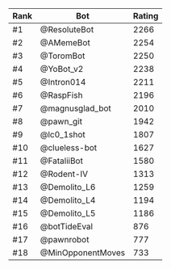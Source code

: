 Rank|Bot|Rating
---|---|---
#1|@ResoluteBot|2266
#2|@AMemeBot|2254
#3|@ToromBot|2250
#4|@YoBot_v2|2238
#5|@Intron014|2211
#6|@RaspFish|2196
#7|@magnusglad_bot|2010
#8|@pawn_git|1942
#9|@lc0_1shot|1807
#10|@clueless-bot|1627
#11|@FataliiBot|1580
#12|@Rodent-IV|1313
#13|@Demolito_L6|1259
#14|@Demolito_L4|1194
#15|@Demolito_L5|1186
#16|@botTideEval|876
#17|@pawnrobot|777
#18|@MinOpponentMoves|733

